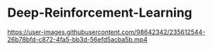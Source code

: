 # Deep-Reinforcement-Learning



https://user-images.githubusercontent.com/98642342/235612544-26b78bfd-c872-4fa5-bb3d-56efd5acba5b.mp4

